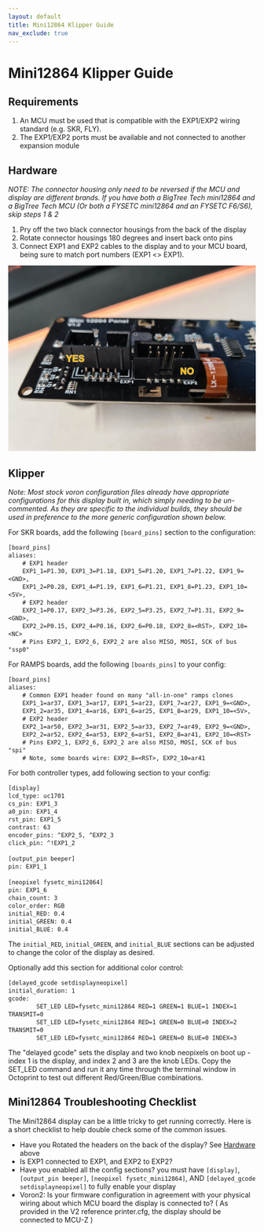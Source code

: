 ```yaml
---
layout: default
title: Mini12864 Klipper Guide
nav_exclude: true
---
```


# Mini12864 Klipper Guide

## Requirements

1. An MCU must be used that is compatible with the EXP1/EXP2 wiring standard (e.g. SKR, FLY).
2. The EXP1/EXP2 ports must be available and not connected to another expansion module

## Hardware
*NOTE: The connector housing only need to be reversed if the MCU and display are different brands.  If you have both a BigTree Tech mini12864 and a BigTree Tech MCU (Or both a FYSETC mini12864 and an FYSETC F6/S6), skip steps 1 & 2*
1. Pry off the two black connector housings from the back of the display
2. Rotate connector housings 180 degrees and insert back onto pins
3. Connect EXP1 and EXP2 cables to the display and to your MCU board, being sure to match port numbers (EXP1 <> EXP1).

![](./images/mini12864_header_flip.jpg)

## Klipper
*Note: Most stock voron configuration files already have appropriate configurations for this display built in, which simply needing to be un-commented.  As they are specific to the individual builds, they should be used in preference to the more generic configuration shown below.*

For SKR boards, add the following `[board_pins]` section to the configuration:

```
[board_pins]
aliases:
    # EXP1 header
    EXP1_1=P1.30, EXP1_3=P1.18, EXP1_5=P1.20, EXP1_7=P1.22, EXP1_9=<GND>,
    EXP1_2=P0.28, EXP1_4=P1.19, EXP1_6=P1.21, EXP1_8=P1.23, EXP1_10=<5V>,
    # EXP2 header
    EXP2_1=P0.17, EXP2_3=P3.26, EXP2_5=P3.25, EXP2_7=P1.31, EXP2_9=<GND>,
    EXP2_2=P0.15, EXP2_4=P0.16, EXP2_6=P0.18, EXP2_8=<RST>, EXP2_10=<NC>
    # Pins EXP2_1, EXP2_6, EXP2_2 are also MISO, MOSI, SCK of bus "ssp0"
```

For RAMPS boards, add the following `[boards_pins]` to your config:

```
[board_pins]
aliases:
    # Common EXP1 header found on many "all-in-one" ramps clones
    EXP1_1=ar37, EXP1_3=ar17, EXP1_5=ar23, EXP1_7=ar27, EXP1_9=<GND>,
    EXP1_2=ar35, EXP1_4=ar16, EXP1_6=ar25, EXP1_8=ar29, EXP1_10=<5V>,
    # EXP2 header
    EXP2_1=ar50, EXP2_3=ar31, EXP2_5=ar33, EXP2_7=ar49, EXP2_9=<GND>,
    EXP2_2=ar52, EXP2_4=ar53, EXP2_6=ar51, EXP2_8=ar41, EXP2_10=<RST>
    # Pins EXP2_1, EXP2_6, EXP2_2 are also MISO, MOSI, SCK of bus "spi"
    # Note, some boards wire: EXP2_8=<RST>, EXP2_10=ar41
```

For both controller types, add following section to your config:

```
[display]
lcd_type: uc1701
cs_pin: EXP1_3
a0_pin: EXP1_4
rst_pin: EXP1_5
contrast: 63
encoder_pins: ^EXP2_5, ^EXP2_3
click_pin: ^!EXP1_2
 
[output_pin beeper]
pin: EXP1_1
 
[neopixel fysetc_mini12864]
pin: EXP1_6
chain_count: 3
color_order: RGB
initial_RED: 0.4
initial_GREEN: 0.4
initial_BLUE: 0.4
```

The `initial_RED`, `initial_GREEN`, and `initial_BLUE` sections can be adjusted to change the color of the display as desired.


Optionally add this section for additional color control:

``` 
[delayed_gcode setdisplayneopixel]
initial_duration: 1
gcode:
        SET_LED LED=fysetc_mini12864 RED=1 GREEN=1 BLUE=1 INDEX=1 TRANSMIT=0
        SET_LED LED=fysetc_mini12864 RED=1 GREEN=0 BLUE=0 INDEX=2 TRANSMIT=0
        SET_LED LED=fysetc_mini12864 RED=1 GREEN=0 BLUE=0 INDEX=3
```

The "delayed gcode" sets the display and two knob neopixels on boot up - index 1 is the display, and index 2 and 3 are the knob LEDs.   Copy the SET_LED command and run it any time through the terminal window in Octoprint to test out different Red/Green/Blue combinations.

## Mini12864 Troubleshooting Checklist
The Mini12864 display can be a little tricky to get running correctly.  Here is a short checklist to help double check some of the common issues.

* Have you Rotated the headers on the back of the display?  See [Hardware](#hardware) above
* Is EXP1 connected to EXP1, and EXP2 to EXP2?
* Have you enabled all the config sections?  you must have `[display]`,  `[output_pin beeper]`, `[neopixel fysetc_mini12864]`, AND `[delayed_gcode setdisplayneopixel]` to fully enable your display
* Voron2: Is your firmware configuration in agreement with your physical wiring about which MCU board the display is connected to?  ( As provided in the V2 reference printer.cfg, the display should be connected to MCU-Z )
